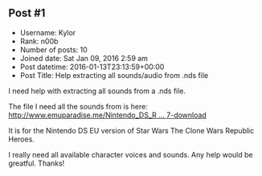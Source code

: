 ## Post #1
- Username: Kylor
- Rank: n00b
- Number of posts: 10
- Joined date: Sat Jan 09, 2016 2:59 am
- Post datetime: 2016-01-13T23:13:59+00:00
- Post Title: Help extracting all sounds/audio from .nds file

I need help with extracting all sounds from a .nds file.

The file I need all the sounds from is here:
[http://www.emuparadise.me/Nintendo_DS_R ... 7-download](http://www.emuparadise.me/Nintendo_DS_ROMs/Star_Wars_-_The_Clone_Wars_-_Republic_Heroes_%28EU%29%28M5%29%28BAHAMUT%29/50327-download)

It is for the Nintendo DS EU version of Star Wars The Clone Wars Republic Heroes.

I really need all available character voices and sounds. Any help would be greatful. Thanks!
